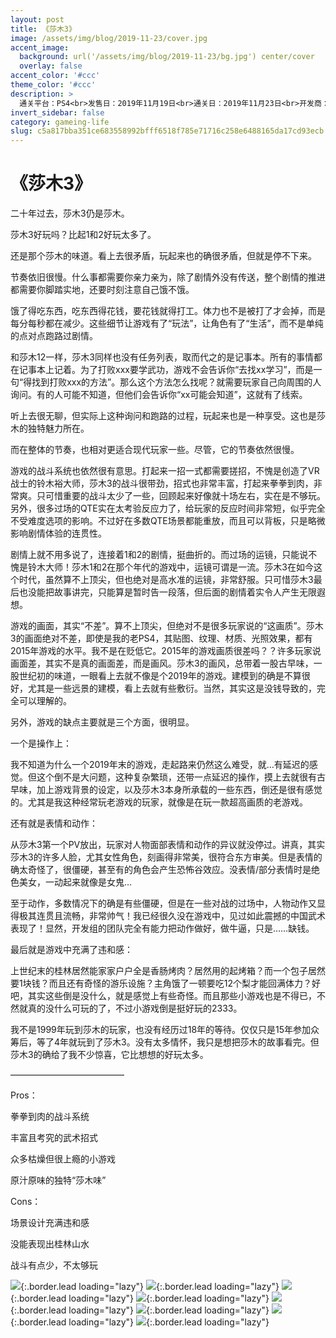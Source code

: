 ```yaml
---
layout: post
title: 《莎木3》
image: /assets/img/blog/2019-11-23/cover.jpg
accent_image: 
  background: url('/assets/img/blog/2019-11-23/bg.jpg') center/cover
  overlay: false
accent_color: '#ccc'
theme_color: '#ccc'
description: >
  通关平台：PS4<br>发售日：2019年11月19日<br>通关日：2019年11月23日<br>开发商：Ys Net<br>发行商：Deep Silver
invert_sidebar: false
category: gameing-life
slug: c5a817bba351ce683558992bfff6518f785e71716c258e6488165da17cd93ecb
---
```


# 《莎木3》

二十年过去，莎木3仍是莎木。

莎木3好玩吗？比起1和2好玩太多了。

还是那个莎木的味道。看上去很矛盾，玩起来也的确很矛盾，但就是停不下来。

节奏依旧很慢。什么事都需要你亲力亲为，除了剧情外没有传送，整个剧情的推进都需要你脚踏实地，还要时刻注意自己饿不饿。

饿了得吃东西，吃东西得花钱，要花钱就得打工。体力也不是被打了才会掉，而是每分每秒都在减少。这些细节让游戏有了“玩法”，让角色有了“生活”，而不是单纯的点对点跑路过剧情。

和莎木12一样，莎木3同样也没有任务列表，取而代之的是记事本。所有的事情都在记事本上记着。为了打败xxx要学武功，游戏不会告诉你“去找xx学习”，而是一句“得找到打败xxx的方法”。那么这个方法怎么找呢？就需要玩家自己向周围的人询问。有的人可能不知道，但他们会告诉你“xx可能会知道”，这就有了线索。

听上去很无聊，但实际上这种询问和跑路的过程，玩起来也是一种享受。这也是莎木的独特魅力所在。

而在整体的节奏，也相对更适合现代玩家一些。尽管，它的节奏依然很慢。

游戏的战斗系统也依然很有意思。打起来一招一式都需要搓招，不愧是创造了VR战士的铃木裕大师，莎木3的战斗很带劲，招式也非常丰富，打起来拳拳到肉，非常爽。只可惜重要的战斗太少了一些，回顾起来好像就十场左右，实在是不够玩。另外，很多过场的QTE实在太考验反应力了，给玩家的反应时间非常短，似乎完全不受难度选项的影响。不过好在多数QTE场景都能重放，而且可以背板，只是略微影响剧情体验的连贯性。

剧情上就不用多说了，连接着1和2的剧情，挺曲折的。而过场的运镜，只能说不愧是铃木大师！莎木1和2在那个年代的游戏中，运镜可谓是一流。莎木3在如今这个时代，虽然算不上顶尖，但也绝对是高水准的运镜，非常舒服。只可惜莎木3最后也没能把故事讲完，只能算是暂时告一段落，但后面的剧情着实令人产生无限遐想。

游戏的画面，其实“不差”。算不上顶尖，但绝对不是很多玩家说的“这画质”。莎木3的画面绝对不差，即使是我的老PS4，其贴图、纹理、材质、光照效果，都有2015年游戏的水平。我不是在贬低它。2015年的游戏画质很差吗？？许多玩家说画面差，其实不是真的画面差，而是画风。莎木3的画风，总带着一股古早味，一股世纪初的味道，一眼看上去就不像是个2019年的游戏。建模到的确是不算很好，尤其是一些远景的建模，看上去就有些敷衍。当然，其实这是没钱导致的，完全可以理解的。

另外，游戏的缺点主要就是三个方面，很明显。

一个是操作上：

我不知道为什么一个2019年末的游戏，走起路来仍然这么难受，就…有延迟的感觉。但这个倒不是大问题，这种复杂繁琐，还带一点延迟的操作，摸上去就很有古早味，加上游戏背景的设定，以及莎木3本身所承载的一些东西，倒还是很有感觉的。尤其是我这种经常玩老游戏的玩家，就像是在玩一款超高画质的老游戏。

还有就是表情和动作：

从莎木3第一个PV放出，玩家对人物面部表情和动作的异议就没停过。讲真，其实莎木3的许多人脸，尤其女性角色，刻画得非常美，很符合东方审美。但是表情的确太奇怪了，很僵硬，甚至有的角色会产生恐怖谷效应。没表情/部分表情时是绝色美女，一动起来就像是女鬼…

至于动作，多数情况下的确是有些僵硬，但是在一些对战的过场中，人物动作又显得极其连贯且流畅，非常帅气！我已经很久没在游戏中，见过如此震撼的中国武术表现了！显然，开发组的团队完全有能力把动作做好，做牛逼，只是……缺钱。

最后就是游戏中充满了违和感：

上世纪末的桂林居然能家家户户全是香肠烤肉？居然用的起烤箱？而一个包子居然要1块钱？而且还有奇怪的游乐设施？主角饿了一顿要吃12个梨才能回满体力？好吧，其实这些倒是没什么，就是感觉上有些奇怪。而且那些小游戏也是不得已，不然就真的没什么可玩的了，不过小游戏倒是挺好玩的2333。

我不是1999年玩到莎木的玩家，也没有经历过18年的等待。仅仅只是15年参加众筹后，等了4年就玩到了莎木3。没有太多情怀，我只是想把莎木的故事看完。但莎木3的确给了我不少惊喜，它比想想的好玩太多。

—————————————

Pros：

拳拳到肉的战斗系统

丰富且考究的武术招式

众多枯燥但很上瘾的小游戏

原汁原味的独特“莎木味”

Cons：

场景设计充满违和感

没能表现出桂林山水

战斗有点少，不太够玩

![](/assets/img/blog/2019-11-23/1.jpg){:.border.lead loading="lazy"}
![](/assets/img/blog/2019-11-23/2.jpg){:.border.lead loading="lazy"}
![](/assets/img/blog/2019-11-23/3.jpg){:.border.lead loading="lazy"}
![](/assets/img/blog/2019-11-23/4.jpg){:.border.lead loading="lazy"}
![](/assets/img/blog/2019-11-23/5.jpg){:.border.lead loading="lazy"}
![](/assets/img/blog/2019-11-23/6.jpg){:.border.lead loading="lazy"}
![](/assets/img/blog/2019-11-23/7.jpg){:.border.lead loading="lazy"}
![](/assets/img/blog/2019-11-23/8.jpg){:.border.lead loading="lazy"}

